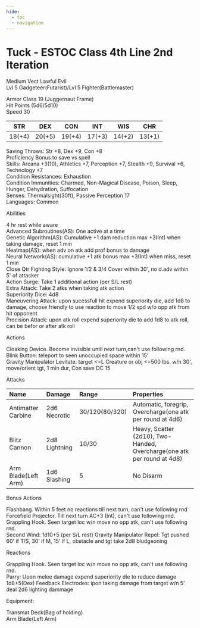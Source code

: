 ```yaml
---
hide:
  - toc
  - navigation
---
```


# Tuck - ESTOC Class 4th Line 2nd Iteration

Medium Vect Lawful Evil<br>
Lvl 5 Gadgeteer(Futarist)/Lvl 5 Fighter(Battlemaster)

Armor Class 19 (Juggernaut Frame)<br>
Hit Points (5d6/5d10)<br>
Speed 30

| STR | DEX | CON | INT | WIS | CHR |
| :-: | :-: | :-: | :-: | :-: | :-: |
| 18(+4) | 20(+5) | 19(+4) | 17(+3) | 14(+2) | 13(+1) |

Saving Throws: Str +8, Dex +9, Con +8<br>
Proficiency Bonus to save vs spell<br>
Skills: Arcana +3(10), Athletics +7, Perception +7, Stealth +9, Survival +6, Technology +7<br>
Condition Resistances: Exhaustion<br>
Condition Immunities: Charmed, Non-Magical Disease, Poison, Sleep, Hunger, Dehydration, Suffocation<br>
Senses: Thermalsight(30ft), Passive Perception 17<br>
Languages: Common

Abilities

4 hr rest while aware<br>
Advanced Subroutines(AS): One active at a time<br>
Genetic Algorithm(AS): Cumulative +1 dam reduction max +3(Int) when taking damage, reset 1 min<br>
Heatmap(AS): when adv on atk add prof bonus to damage<br>
Neural Network(AS): cumulative +1 atk bonus max +3(Int) when miss, reset 1 min<br>
Close Qtr Fighting Style: Ignore 1/2 & 3/4 Cover within 30', no d.adv within 5' of attacker<br>
Action Surge: Take 1 additional action (per S/L rest)<br>
Extra Attack: Take 2 atks when taking atk action<br>
Superiority Dice: 4d8<br>
Maneuvering Attack: upon sucessfull hit expend superiority die, add 1d8 to damage, choose friendly to use reaction to move 1/2 spd w/o opp atk from hit opponent<br>
Precision Attack: upon atk roll expend superiority die to add 1d8 to atk roll, can be befor or after atk roll<br>

Actions

Cloaking Device. Become invisible until next turn,can't use following rnd.<br>
Blink Button: teleport to seen unoccupied space within 15'<br>
Gravity Manipulator Levitate: target <=L Creature or obj <=500 lbs. w/n 30', move/orient tgt, 1 min dur, Con save DC 15<br>

Attacks

| Name | Damage | Range | Properties |
| :- |:- |:- |:- |
| Antimatter Carbine | 2d6 Necrotic | 30/120(80/320) | Automatic, foregrip, Overcharge(one atk per round at 4d6) |
| Blitz Cannon | 2d8 Lightning | 10/30 | Heavy, Scatter (2d10), Two-Handed, Overcharge(one atk per round at 4d8) |
| Arm Blade(Left Arm) | 1d6 Slashing | 5 | No Disarm |

Bonus Actions

Flashbang. Within 5 feet no reactions till next turn, can't use following rnd<br>
Forcefield Projector. Till next turn AC+3 (Int), can't use following rnd.<br>
Grappling Hook. Seen target loc w/n move no opp atk,  can't use following rnd.<br>
Second Wind: 1d10+5 (per S/L rest)
Gravity Manipulator Repel: Tgt pushed 60' if T/S, 30' if M, 15' if L, obstacle and tgt take 2d8 bludgeoning

Reactions

Grappling Hook. Seen target loc w/n move no opp atk,  can't use following rnd.<br>
Parry: Upon melee damage expend superiority die to reduce damage 1d8+5(Dex)
Feedback Electrodes: ipon taking damage from target w/n 5' deal 2d6 lighting dammage<br>

Equipment:

Transmat Deck(Bag of holding)<br>
Arm Blade(Left Arm)
